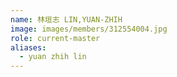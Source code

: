 ```yaml
---
name: 林垣志 LIN,YUAN-ZHIH 
image: images/members/312554004.jpg 
role: current-master
aliases:
  - yuan zhih lin
---
```

